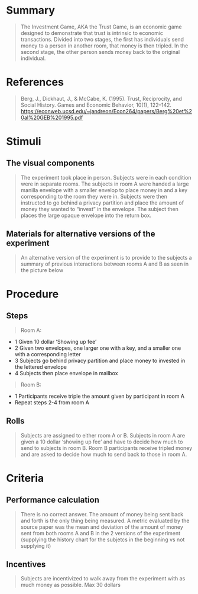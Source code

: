 # Summary
> The Investment Game, AKA the Trust Game, is an economic game designed to demonstrate that trust is intrinsic to economic transactions. Divided into two stages, the first has individuals send money to a person in another room, that money is then tripled. In the second stage, the other person sends money back to the original individual.

# References
> Berg, J., Dickhaut, J., & McCabe, K. (1995). Trust, Reciprocity, and Social History. Games and Economic Behavior, 10(1), 122–142.
> https://econweb.ucsd.edu/~jandreon/Econ264/papers/Berg%20et%20al%20GEB%201995.pdf

# Stimuli
## The visual components
> The experiment took place in person. Subjects were in each condition were in separate rooms. The subjects in room A were handed a large manilla envelope with a smaller envelop to place money in and a key corresponding to the room they were in. Subjects were then instructed to go behind a privacy partition and place the amount of money they wanted to “invest” in the envelope. The subject then places the large opaque envelope into the return box.

## Materials for alternative versions of the experiment
> An alternative version of the experiment is to provide to the subjects a summary of previous interactions between rooms A and B as seen in the picture below

# Procedure
## Steps
> Room A:
* 1 Given 10 dollar ‘Showing up fee’
* 2 Given two envelopes, one larger one with a key, and a smaller one with a corresponding letter
* 3 Subjects go behind privacy partition and place money to invested in the lettered envelope
* 4 Subjects then place envelope in mailbox
> Room B: 
* 1 Participants receive triple the amount given by participant in room A
* Repeat steps 2-4 from room A

## Rolls 
> Subjects are assigned to either room A or B. Subjects in room A are given a 10 dollar ‘showing up fee’ and have to decide how much to send to subjects in room B. Room B participants receive tripled money and are asked to decide how much to send back to those in room A.

# Criteria
## Performance calculation
> There is no correct answer. The amount of money being sent back and forth is the only thing being measured.
> A metric evaluated by the source paper was the mean and deviation of the amount of money sent from both rooms A and B in the 2 versions of the experiment (supplying the history chart for the subjetcs in the beginning vs not supplying it)

## Incentives
> Subjects are incentivized to walk away from the experiment with as much money as possible. Max 30 dollars
